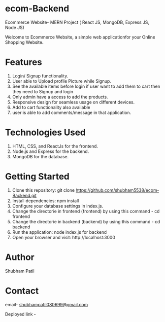 # ecom-Backend
Ecommerce Website- MERN Project 
( React JS, MongoDB, Express JS, Node JS)

Welcome to Ecommerce Website, a simple web applicationfor your Online Shopping Website.

# Features

1. Login/ Signup functionality.
2. User able to Upload profile Picture while Signup.
3. See the available items before login if user want to add them to cart then they need to Signup and login
4. Only admin have a access to add the products.
5. Responsive design for seamless usage on different devices.
6. Add to cart functionality also available
7. user is able to add comments/message in that application.

# Technologies Used

1. HTML, CSS, and ReactJs for the frontend.
2. Node.js and Express for the backend.
3. MongoDB for the database.


# Getting Started

1. Clone this repository: git clone https://github.com/shubham5538/ecom-Backend.git
2. Install dependencies: npm install
3. Configure your database settings in index.js.
4. Change the directorie in frontend (frontend) by using this command -    cd frontend
5. Change the directorie in backend (backend) by using this command  -     cd backend
6. Run the application: node index.js for backend
7. Open your browser and visit: http://localhost:3000

 
# Author

Shubham Patil

# Contact
email- shubhampatil080699@gmail.com

Deployed link - 
